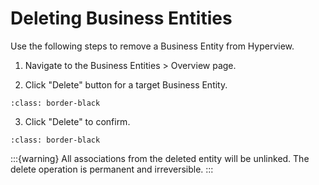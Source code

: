 # Deleting Business Entities

Use the following steps to remove a Business Entity from Hyperview.

1.  Navigate to the Business Entities &gt; Overview page.

2.  Click "Delete" button for a target Business Entity.

```{image} /product/business-entities/media/deleting_business_entities/image1.jpeg
:class: border-black
```

3.  Click "Delete" to confirm.

```{image} /product/business-entities/media/deleting_business_entities/image2.jpeg
:class: border-black
```

:::{warning}
All associations from the deleted entity will be unlinked. The delete operation
is permanent and irreversible.
:::
